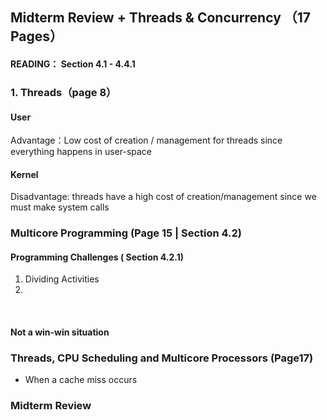 ## Midterm Review + Threads & Concurrency （17 Pages）
#### READING： Section 4.1 - 4.4.1

### 1. Threads（page 8）


#### User
Advantage：Low cost of creation / management for threads since everything happens in user-space

#### Kernel
Disadvantage: threads have a high cost of creation/management since we must make system calls

### Multicore Programming (Page 15 | Section 4.2)


#### Programming Challenges ( Section 4.2.1)
1. Dividing Activities
2. 
![]()
![]()
#### Not a win-win situation

### Threads, CPU Scheduling and Multicore Processors (Page17)
- When a cache miss occurs

### Midterm Review
